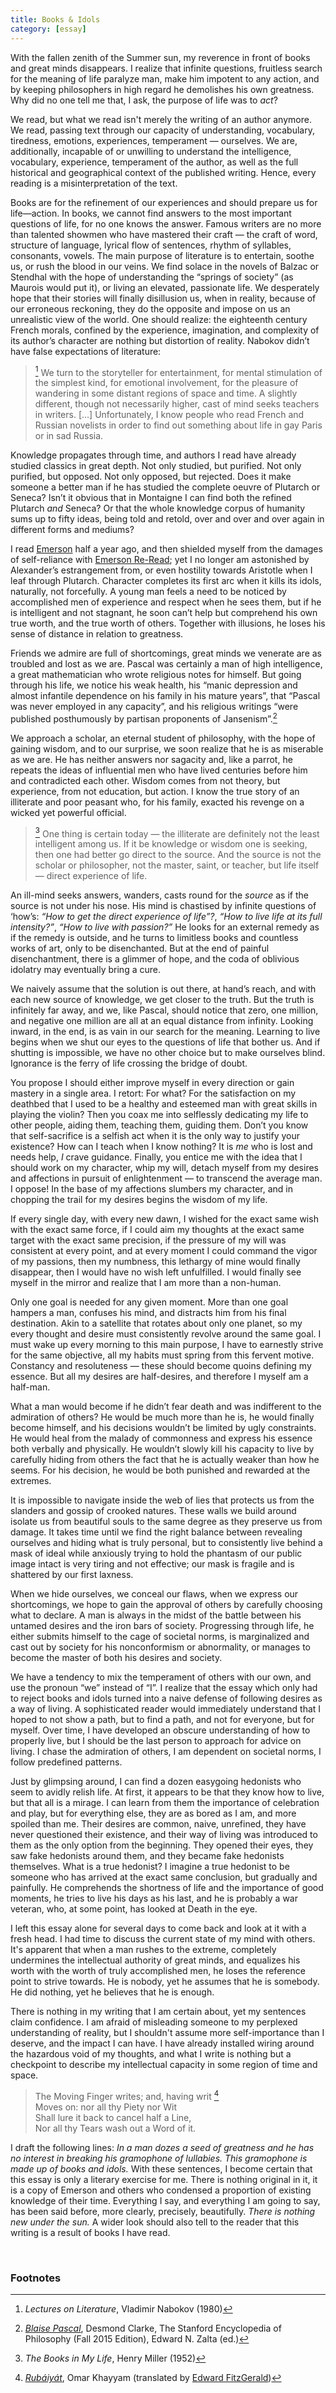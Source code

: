 ```yaml
---
title: Books & Idols
category: [essay]
---
```


With the fallen zenith of the Summer sun, my reverence in front of books and great minds disappears. I realize that infinite questions, fruitless search for the meaning of life paralyze man, make him impotent to any action, and by keeping philosophers in high regard he demolishes his own greatness. Why did no one tell me that, I ask, the purpose of life was to *act*?

We read, but what we read isn't merely the writing of an author anymore. We read, passing text through our capacity of understanding, vocabulary, tiredness, emotions, experiences, temperament — ourselves. We are, additionally, incapable of or unwilling to understand the intelligence, vocabulary, experience, temperament of the author, as well as the full historical and geographical context of the published writing. Hence, every reading is a misinterpretation of the text.

Books are for the refinement of our experiences and should prepare us for life—action. In books, we cannot find answers to the most important questions of life, for no one knows the answer. Famous writers are no more than talented showmen who have mastered their craft — the craft of word, structure of language, lyrical flow of sentences, rhythm of syllables, consonants, vowels. The main purpose of literature is to entertain, soothe us, or rush the blood in our veins. We find solace in the novels of Balzac or Stendhal with the hope of understanding the “springs of society” (as Maurois would put it), or living an elevated, passionate life. We desperately hope that their stories will finally disillusion us, when in reality, because of our erroneous reckoning, they do the opposite and impose on us an unrealistic view of the world. One should realize: the eighteenth century French morals, confined by the experience, imagination, and complexity of its author’s character are nothing but distortion of reality. Nabokov didn’t have false expectations of literature:

>[^1] We turn to the storyteller for entertainment, for mental stimulation of the simplest kind, for emotional involvement, for the pleasure of wandering in some distant regions of space and time. A slightly different, though not necessarily higher, cast of mind seeks teachers in writers. […] Unfortunately, I know people who read French and Russian novelists in order to find out something about life in gay Paris or in sad Russia.

Knowledge propagates through time, and authors I read have already studied classics in great depth. Not only studied, but purified. Not only purified, but opposed. Not only opposed, but rejected. Does it make someone a better man if he has studied the complete oeuvre of Plutarch or Seneca? Isn’t it obvious that in Montaigne I can find both the refined Plutarch *and* Seneca? Or that the whole knowledge corpus of humanity sums up to fifty ideas, being told and retold, over and over and over again in different forms and mediums?

I read [Emerson](https://www.owleyes.org/text/self-reliance/read/self-reliance) half a year ago, and then shielded myself from the damages of self-reliance with [Emerson Re-Read](https://www.theatlantic.com/magazine/archive/1930/10/emerson-re-read/650588/); yet I no longer am astonished by Alexander’s estrangement from, or even hostility towards Aristotle when I leaf through Plutarch. Character completes its first arc when it kills its idols, naturally, not forcefully. A young man feels a need to be noticed by accomplished men of experience and respect when he sees them, but if he is intelligent and not stagnant, he soon can’t help but comprehend his own true worth, and the true worth of others. Together with illusions, he loses his sense of distance in relation to greatness.

Friends we admire are full of shortcomings, great minds we venerate are as troubled and lost as we are. Pascal was certainly a man of high intelligence, a great mathematician who wrote religious notes for himself. But going through his life, we notice his weak health, his “manic depression and almost infantile dependence on his family in his mature years”, that “Pascal was never employed in any capacity”, and his religious writings “were published posthumously by partisan proponents of Jansenism”.[^2]

We approach a scholar, an eternal student of philosophy, with the hope of gaining wisdom, and to our surprise, we soon realize that he is as miserable as we are. He has neither answers nor sagacity and, like a parrot, he repeats the ideas of influential men who have lived centuries before him and contradicted each other. Wisdom comes from not theory, but experience, from not education, but action. I know the true story of an illiterate and poor peasant who, for his family, exacted his revenge on a wicked yet powerful official.

>[^3] One thing is certain today — the illiterate are definitely not the least intelligent among us. If it be knowledge or wisdom one is seeking, then one had better go direct to the source. And the source is not the scholar or philosopher, not the master, saint, or teacher, but life itself — direct experience of life.

An ill-mind seeks answers, wanders, casts round for the *source* as if the source is not under his nose. His mind is chastised by infinite questions of ‘how’s: *“How to get the direct experience of life”?*, *“How to live life at its full intensity?”*, *“How to live with passion?”* He looks for an external remedy as if the remedy is outside, and he turns to limitless books and countless works of art, only to be disenchanted. But at the end of painful disenchantment, there is a glimmer of hope, and the coda of oblivious idolatry may eventually bring a cure.

We naively assume that the solution is out there, at hand’s reach, and with each new source of knowledge, we get closer to the truth. But the truth is infinitely far away, and we, like Pascal, should notice that zero, one million, and negative one million are all at an equal distance from infinity. Looking inward, in the end, is as vain in our search for the meaning. Learning to live begins when we shut our eyes to the questions of life that bother us. And if shutting is impossible, we have no other choice but to make ourselves blind. Ignorance is the ferry of life crossing the bridge of doubt.

You propose I should either improve myself in every direction or gain mastery in a single area. I retort: For what? For the satisfaction on my deathbed that I used to be a healthy and esteemed man with great skills in playing the violin? Then you coax me into selflessly dedicating my life to other people, aiding them, teaching them, guiding them. Don’t you know that self-sacrifice is a selfish act when it is the only way to justify your existence? How can I teach when I know nothing? It is *me* who is lost and needs help, *I* crave guidance. Finally, you entice me with the idea that I should work on my character, whip my will, detach myself from my desires and affections in pursuit of enlightenment — to transcend the average man. I oppose! In the base of my affections slumbers my character, and in chopping the trail for my desires begins the wisdom of my life.

If every single day, with every new dawn, I wished for the exact same wish with the exact same force, if I could aim my thoughts at the exact same target with the exact same precision, if the pressure of my will was consistent at every point, and at every moment I could command the vigor of my passions, then my numbness, this lethargy of mine would finally disappear, then I would have no wish left unfulfilled. I would finally see myself in the mirror and realize that I am more than a non-human.

Only one goal is needed for any given moment. More than one goal hampers a man, confuses his mind, and distracts him from his final destination. Akin to a satellite that rotates about only one planet, so my every thought and desire must consistently revolve around the same goal. I must wake up every morning to this main purpose, I have to earnestly strive for the same objective, all my habits must spring from this fervent motive. Constancy and resoluteness — these should become quoins defining my essence. But all my desires are half-desires, and therefore I myself am a half-man.

What a man would become if he didn’t fear death and was indifferent to the admiration of others? He would be much more than he is, he would finally become himself, and his decisions wouldn’t be limited by ugly constraints. He would heal from the malady of commonness and express his essence both verbally and physically. He wouldn’t slowly kill his capacity to live by carefully hiding from others the fact that he is actually weaker than how he seems. For his decision, he would be both punished and rewarded at the extremes.

It is impossible to navigate inside the web of lies that protects us from the slanders and gossip of crooked natures. These walls we build around isolate us from beautiful souls to the same degree as they preserve us from damage. It takes time until we find the right balance between revealing ourselves and hiding what is truly personal, but to consistently live behind a mask of ideal while anxiously trying to hold the phantasm of our public image intact is very tiring and not effective; our mask is fragile and is shattered by our first laxness. 

When we hide ourselves, we conceal our flaws, when we express our shortcomings, we hope to gain the approval of others by carefully choosing what to declare. A man is always in the midst of the battle between his untamed desires and the iron bars of society. Progressing through life, he either submits himself to the cage of societal norms, is marginalized and cast out by society for his nonconformism or abnormality, or manages to become the master of both his desires and society.

We have a tendency to mix the temperament of others with our own, and use the pronoun “we” instead of “I”. I realize that the essay which only had to reject books and idols turned into a naive defense of following desires as a way of living. A sophisticated reader would immediately understand that I hoped to not show a path, but to find a path, and not for everyone, but for myself. Over time, I have developed an obscure understanding of how to properly live, but I should be the last person to approach for advice on living. I chase the admiration of others, I am dependent on societal norms, I follow predefined patterns. 

Just by glimpsing around, I can find a dozen easygoing hedonists who seem to avidly relish life. At first, it appears to be that they know how to live, but that all is a mirage. I can learn from them the importance of celebration and play, but for everything else, they are as bored as I am, and more spoiled than me. Their desires are common, naive, unrefined, they have never questioned their existence, and their way of living was introduced to them as the only option from the beginning. They opened their eyes, they saw fake hedonists around them, and they became fake hedonists themselves. What is a true hedonist? I imagine a true hedonist to be someone who has arrived at the exact same conclusion, but gradually and painfully. He comprehends the shortness of life and the importance of good moments, he tries to live his days as his last, and he is probably a war veteran, who, at some point, has looked at Death in the eye.

I left this essay alone for several days to come back and look at it with a fresh head. I had time to discuss the current state of my mind with others. It's apparent that when a man rushes to the extreme, completely undermines the intellectual authority of great minds, and equalizes his worth with the worth of truly accomplished men, he loses the reference point to strive towards. He is nobody, yet he assumes that he is somebody. He did nothing, yet he believes that he is enough.

There is nothing in my writing that I am certain about, yet my sentences claim confidence. I am afraid of misleading someone to my perplexed understanding of reality, but I shouldn't assume more self-importance than I deserve, and the impact I can have. I have already installed wiring around the hazardous void of my thoughts, and what I write is nothing but a checkpoint to describe my intellectual capacity in some region of time and space.

> The Moving Finger writes; and, having writ [^4]<br>
Moves on: nor all thy Piety nor Wit<br>
Shall lure it back to cancel half a Line,<br>
Nor all thy Tears wash out a Word of it.<br>

I draft the following lines: *In a man dozes a seed of greatness and he has no interest in breaking his gramophone of lullabies. This gramophone is made up of books and idols.* With these sentences, I become certain that this essay is only a literary exercise for me. There is nothing original in it, it is a copy of Emerson and others who condensed a proportion of existing knowledge of their time. Everything I say, and everything I am going to say, has been said before, more clearly, precisely, beautifully. *There is nothing new under the sun.* A wider look should also tell to the reader that this writing is a result of books I have read.

<br>

### Footnotes

[^1]: *Lectures on Literature*, Vladimir Nabokov (1980)

[^2]: [*Blaise Pascal*](https://plato.stanford.edu/archives/fall2015/entries/pascal), Desmond Clarke, The Stanford Encyclopedia of Philosophy (Fall 2015 Edition), Edward N. Zalta (ed.)

[^3]: *The Books in My Life*, Henry Miller (1952)

[^4]: [*Rubáiyát*](https://www.gutenberg.org/cache/epub/246/pg246-images.html), Omar Khayyam (translated by [Edward FitzGerald](https://en.wikipedia.org/wiki/Edward_FitzGerald_(poet))) 

